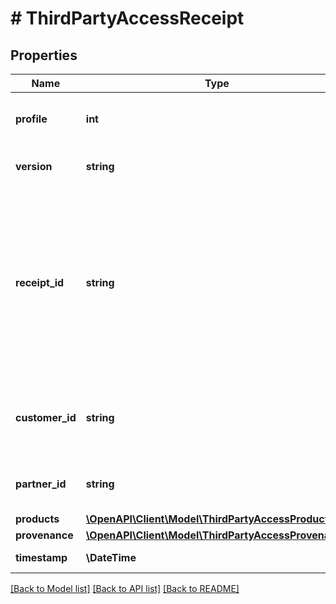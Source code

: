 # # ThirdPartyAccessReceipt

## Properties

Name | Type | Description | Notes
------------ | ------------- | ------------- | -------------
**profile** | **int** | Representation of the type of consent receipt | [optional]
**version** | **string** | A schema version of receipt | [optional]
**receipt_id** | **string** | This is officially the Consent Receipt ID, but is aliased as the Access Key ID. This is a unique identifier managed by Finicity that points to the contents of this JSON document. | [optional]
**customer_id** | **string** | This is recipient&#39;s customerId represented as a pseudo identifier | [optional]
**partner_id** | **string** | Your Partner ID displayed in the [Developer Dashboard](https://developer.mastercard.com/account/log-in) | [optional]
**products** | [**\OpenAPI\Client\Model\ThirdPartyAccessProduct[]**](ThirdPartyAccessProduct.md) |  | [optional]
**provenance** | [**\OpenAPI\Client\Model\ThirdPartyAccessProvenance**](ThirdPartyAccessProvenance.md) |  | [optional]
**timestamp** | **\DateTime** | A date-time with time zone | [optional]

[[Back to Model list]](../../README.md#models) [[Back to API list]](../../README.md#endpoints) [[Back to README]](../../README.md)
